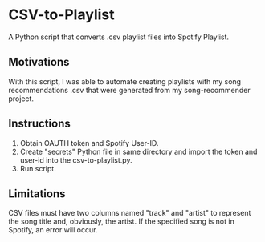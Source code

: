 # CSV-to-Playlist
A Python script that converts .csv playlist files into Spotify Playlist.

## Motivations
With this script, I was able to automate creating playlists with my song recommendations .csv that were generated from my song-recommender project.

## Instructions
1. Obtain OAUTH token and Spotify User-ID.
2. Create "secrets" Python file in same directory and import the token and user-id into the csv-to-playlist.py. 
3. Run script. 

## Limitations
CSV files must have two columns named "track" and "artist" to represent the song title and, obviously, the artist. If the specified song is not in Spotify, an error will occur. 
